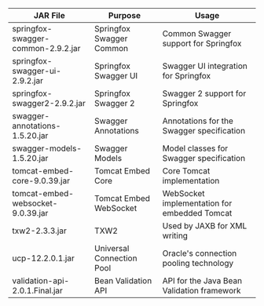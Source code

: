 | JAR File | Purpose | Usage |
|----------|---------|-------|
| springfox-swagger-common-2.9.2.jar | Springfox Swagger Common | Common Swagger support for Springfox |
| springfox-swagger-ui-2.9.2.jar | Springfox Swagger UI | Swagger UI integration for Springfox |
| springfox-swagger2-2.9.2.jar | Springfox Swagger 2 | Swagger 2 support for Springfox |
| swagger-annotations-1.5.20.jar | Swagger Annotations | Annotations for the Swagger specification |
| swagger-models-1.5.20.jar | Swagger Models | Model classes for Swagger specification |
| tomcat-embed-core-9.0.39.jar | Tomcat Embed Core | Core Tomcat implementation |
| tomcat-embed-websocket-9.0.39.jar | Tomcat Embed WebSocket | WebSocket implementation for embedded Tomcat |
| txw2-2.3.3.jar | TXW2 | Used by JAXB for XML writing |
| ucp-12.2.0.1.jar | Universal Connection Pool | Oracle's connection pooling technology |
| validation-api-2.0.1.Final.jar | Bean Validation API | API for the Java Bean Validation framework |
